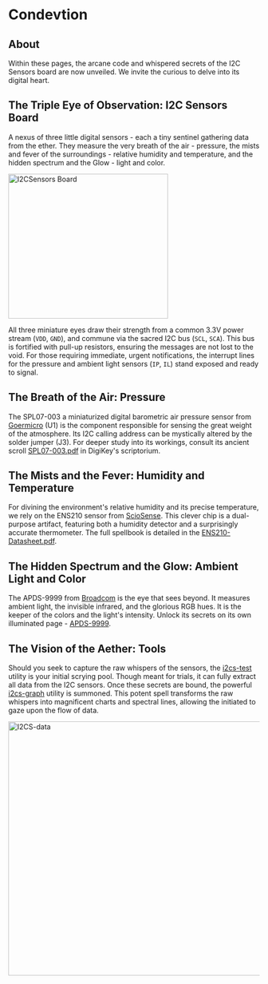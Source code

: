 # Condevtion

## About

Within these pages, the arcane code and whispered secrets of the I2C Sensors board are now unveiled. We invite the curious to delve into its digital heart.

## The Triple Eye of Observation: I2C Sensors Board

A nexus of three little digital sensors - each a tiny sentinel gathering data from the ether. They measure the very breath of the air - pressure, the mists and fever of the surroundings - relative humidity and temperature, and the hidden spectrum and the Glow - light and color.

<img width="320" height="290" alt="I2CSensors Board" src="https://github.com/user-attachments/assets/269caf3b-be8b-4e8b-b98a-6cf10cff9b34" />

All three miniature eyes draw their strength from a common 3.3V power stream (`VDD`, `GND`), and commune via the sacred I2C bus (`SCL`, `SCA`). This bus is fortified with pull-up resistors, ensuring the messages are not lost to the void. For those requiring immediate, urgent notifications, the interrupt lines for the pressure and ambient light sensors (`IP`, `IL`) stand exposed and ready to signal. 

## The Breath of the Air: Pressure

The SPL07-003 a miniaturized digital barometric air pressure sensor from [Goermicro](https://en.goermicro.com/) (U1) is the component responsible for sensing the great weight of the atmosphere. Its I2C calling address can be mystically altered by the solder jumper (J3). For deeper study into its workings, consult its ancient scroll [SPL07-003.pdf](https://media.digikey.com/pdf/Data%20Sheets/Goertek%20Microelectronics%20PDFs/SPL07-003.pdf) in DigiKey's scriptorium.

## The Mists and the Fever: Humidity and Temperature

For divining the environment's relative humidity and its precise temperature, we rely on the ENS210 sensor from [ScioSense](https://www.sciosense.com/). This clever chip is a dual-purpose artifact, featuring both a humidity detector and a surprisingly accurate thermometer. The full spellbook is detailed in the [ENS210-Datasheet.pdf](https://www.sciosense.com/wp-content/uploads/2025/09/ENS210-Datasheet.pdf).

## The Hidden Spectrum and the Glow: Ambient Light and Color

The APDS-9999 from [Broadcom](https://www.broadcom.com/) is the eye that sees beyond. It measures ambient light, the invisible infrared, and the glorious RGB hues. It is the keeper of the colors and the light's intensity. Unlock its secrets on its own illuminated page - [APDS-9999](https://www.broadcom.com/products/optical-sensors/integrated-ambient-light-and-proximity-sensors/apds-9999).

## The Vision of the Aether: Tools
Should you seek to capture the raw whispers of the sensors, the [i2cs-test](https://github.com/condevtion/i2cs-test) utility is your initial scrying pool. Though meant for trials, it can fully extract all data from the I2C sensors. Once these secrets are bound, the powerful [i2cs-graph](https://github.com/condevtion/i2cs-graph) utility is summoned. This potent spell transforms the raw whispers into magnificent charts and spectral lines, allowing the initiated to gaze upon the flow of data.

<img width="651" height="509" alt="I2CS-data" src="https://github.com/user-attachments/assets/038d8b69-3c94-4f1b-be64-43c09d959b49" />
